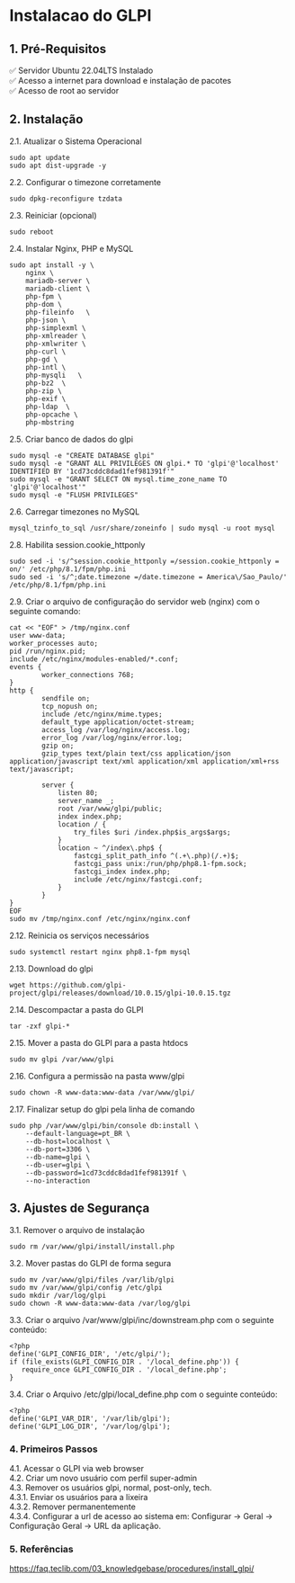 # Instalacao do GLPI  


## 1. Pré-Requisitos  

✅ Servidor Ubuntu 22.04LTS Instalado  
✅ Acesso a internet para download e instalação de pacotes  
✅ Acesso de root ao servidor  

  
## 2. Instalação
2.1. Atualizar o Sistema Operacional  
```
sudo apt update  
sudo apt dist-upgrade -y
```

2.2. Configurar o timezone corretamente  
```
sudo dpkg-reconfigure tzdata
```

2.3. Reiniciar (opcional)
```
sudo reboot
```

2.4. Instalar Nginx, PHP e MySQL
```
sudo apt install -y \
	nginx \
	mariadb-server \
	mariadb-client \
	php-fpm \
	php-dom \
	php-fileinfo   \
	php-json \
	php-simplexml \
	php-xmlreader \
	php-xmlwriter \
	php-curl \
	php-gd \
	php-intl \
	php-mysqli   \
	php-bz2  \
	php-zip \
	php-exif \
	php-ldap  \
	php-opcache \
	php-mbstring
```  


2.5. Criar banco de dados do glpi  
```
sudo mysql -e "CREATE DATABASE glpi"
sudo mysql -e "GRANT ALL PRIVILEGES ON glpi.* TO 'glpi'@'localhost' IDENTIFIED BY '1cd73cddc8dad1fef981391f'"
sudo mysql -e "GRANT SELECT ON mysql.time_zone_name TO 'glpi'@'localhost'"
sudo mysql -e "FLUSH PRIVILEGES"
```  

2.6. Carregar timezones no MySQL  
```
mysql_tzinfo_to_sql /usr/share/zoneinfo | sudo mysql -u root mysql
```



2.8. Habilita session.cookie_httponly  
```
sudo sed -i 's/^session.cookie_httponly =/session.cookie_httponly = on/' /etc/php/8.1/fpm/php.ini
sudo sed -i 's/^;date.timezone =/date.timezone = America\/Sao_Paulo/' /etc/php/8.1/fpm/php.ini
```
	

2.9. Criar o arquivo de configuração do servidor web (nginx) com o seguinte comando:  
```
cat << "EOF" > /tmp/nginx.conf
user www-data;
worker_processes auto;
pid /run/nginx.pid;
include /etc/nginx/modules-enabled/*.conf;
events {
        worker_connections 768;
}
http {
        sendfile on;
        tcp_nopush on;
        include /etc/nginx/mime.types;
        default_type application/octet-stream;
        access_log /var/log/nginx/access.log;
        error_log /var/log/nginx/error.log;
        gzip on;
        gzip_types text/plain text/css application/json application/javascript text/xml application/xml application/xml+rss text/javascript;

        server {
            listen 80;
            server_name _;
            root /var/www/glpi/public;
            index index.php;
            location / {
                try_files $uri /index.php$is_args$args;
            }
            location ~ ^/index\.php$ {
                fastcgi_split_path_info ^(.+\.php)(/.+)$;
                fastcgi_pass unix:/run/php/php8.1-fpm.sock;
                fastcgi_index index.php;
                include /etc/nginx/fastcgi.conf;
            }
        }
}
EOF
sudo mv /tmp/nginx.conf /etc/nginx/nginx.conf
```


2.12. Reinicia os serviços necessários  
```
sudo systemctl restart nginx php8.1-fpm mysql
```


2.13. Download do glpi  
```
wget https://github.com/glpi-project/glpi/releases/download/10.0.15/glpi-10.0.15.tgz
```

2.14. Descompactar a pasta do GLPI  
```
tar -zxf glpi-*
```

2.15. Mover a pasta do GLPI para a pasta htdocs  
```
sudo mv glpi /var/www/glpi
```


2.16. Configura a permissão na pasta www/glpi  
```
sudo chown -R www-data:www-data /var/www/glpi/
```



2.17. Finalizar setup do glpi pela linha de comando  
```
sudo php /var/www/glpi/bin/console db:install \
	--default-language=pt_BR \
	--db-host=localhost \
	--db-port=3306 \
	--db-name=glpi \
	--db-user=glpi \
	--db-password=1cd73cddc8dad1fef981391f \
	--no-interaction
```



## 3. Ajustes de Segurança  
3.1. Remover o arquivo de instalação  
```
sudo rm /var/www/glpi/install/install.php
```


3.2. Mover pastas do GLPI de forma segura   
```
sudo mv /var/www/glpi/files /var/lib/glpi
sudo mv /var/www/glpi/config /etc/glpi
sudo mkdir /var/log/glpi
sudo chown -R www-data:www-data /var/log/glpi
```


3.3. Criar o arquivo /var/www/glpi/inc/downstream.php com o seguinte conteúdo:  
```
<?php
define('GLPI_CONFIG_DIR', '/etc/glpi/');
if (file_exists(GLPI_CONFIG_DIR . '/local_define.php')) {
   require_once GLPI_CONFIG_DIR . '/local_define.php';
}
```

3.4. Criar o Arquivo /etc/glpi/local_define.php com o seguinte conteúdo:  
```
<?php
define('GLPI_VAR_DIR', '/var/lib/glpi');
define('GLPI_LOG_DIR', '/var/log/glpi');
```



### 4. Primeiros Passos   
4.1. Acessar o GLPI via web browser   
4.2. Criar um novo usuário com perfil super-admin  
4.3. Remover os usuários glpi, normal, post-only, tech.  
4.3.1. Enviar os usuários para a lixeira  
4.3.2. Remover permanentemente  
4.3.4. Configurar a url de acesso ao sistema em: Configurar -> Geral -> Configuração Geral -> URL da aplicação.  

### 5. Referências
https://faq.teclib.com/03_knowledgebase/procedures/install_glpi/

	


